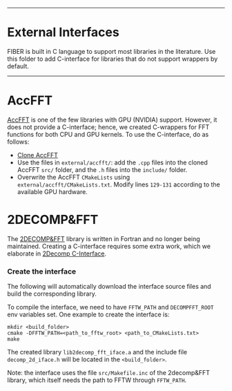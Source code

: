 
* * *

External Interfaces
=====

FIBER is built in C language to support most libraries in the literature. Use this folder to add C-interface for libraries that do not support wrappers by default.


* * *

AccFFT
============

[AccFFT](http://www.accfft.org/) is one of the few libraries with GPU (NVIDIA) support. However, it does not provide a C-interface; hence, we created C-wrappers for FFT functions for both CPU and GPU kernels. To use the C-interface, do as follows:

* [Clone AccFFT](https://github.com/amirgholami/accfft)
* Use the files in `external/accfft/`: add the `.cpp` files into the cloned AccFFT `src/` folder, and the `.h` files into the `include/` folder.
* Overwrite the AccFFT `CMakeLists` using `external/accfft/CMakeLists.txt`. Modify lines `129-131` according to the available GPU hardware.

2DECOMP&FFT
============


The [2DECOMP&FFT](http://www.2decomp.org/) library is written in Fortran and no longer being maintained. 
Creating a C-interface requires some extra work, which we elaborate in [2Decomp C-Interface](https://github.com/cayrols/2decompFFT_c_iface/tree/3957f639890c2e9a8113d27b49c5cf75eb060d95).

### Create the interface

The following will automatically download the interface source files and build the corresponding library.

To compile the interface, we need to have `FFTW_PATH` and `DECOMPFFT_ROOT` env variables set.
One example to create the interface is:
```
mkdir <build_folder>
cmake -DFFTW_PATH=<path_to_fftw_root> <path_to_CMakeLists.txt>
make 
```

The created library `lib2decomp_fft_iface.a` and the include file `decomp_2d_iface.h` will be located in the `<build_folder>`.

Note: the interface uses the file `src/Makefile.inc` of the 2decomp&FFT library, which itself needs the path to FFTW through `FFTW_PATH`.

